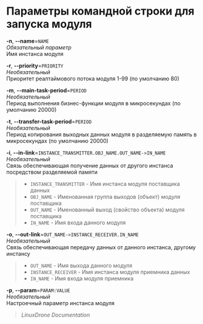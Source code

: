 Параметры командной строки для запуска модуля
=============================================

**-n**, **--name**=`NAME`  
*Обязательный параметр*  
Имя инстанса модуля

**-r**, **--priority**=`PRIORITY`  
*Необязательный*  
Приоритет реалтаймового потока модуля 1-99 (по умолчанию 80)

**-m**, **--main-task-period**=`PERIOD`  
*Необязательный*  
Период выполнения бизнес-функции модуля в микросекундах (по умолчанию 20000)

**-t**, **--transfer-task-period**=`PERIOD`  
*Необязательный*  
Период копирования выходных данных модуля в разделяемую память в микросекундах (по умолчанию 20000)

**-i**, **--in-link**=`INSTANCE_TRANSMITTER.OBJ_NAME.OUT_NAME->IN_NAME`  
*Необязательный*  
Связь обеспечивающая получение данных от другого инстанса посредством разделяемой памяти
>- `INSTANCE_TRANSMITTER` - Имя инстанса модуля поставщика данных
>- `OBJ_NAME` - Именованная группа выходов (объект) модуля поставщика
>- `OUT_NAME` - Именованный выход (свойство объекта) модуля поставщика
>- `IN_NAME` - Имя входа данного модуля

**-o**, **--out-link**=`OUT_NAME->INSTANCE_RECEIVER.IN_NAME`  
*Необязательный*  
Связь обеспечивающая передачу данных от данного инстанса, другому инстансу
>- `OUT_NAME` - Имя выхода данного модуля
>- `INSTANCE_RECEIVER` - Имя инстанса модуля приемника данных
>- `IN_NAME` - Имя входа модуля приемника

**-p**, **--param**=`PARAM:VALUE`  
*Необязательный*  
Настроечный параметр инстанса модуля




> *LinuxDrone Documentation*
